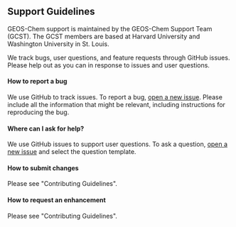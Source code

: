 ## Support Guidelines

GEOS-Chem support is maintained by the GEOS-Chem Support Team (GCST). 
The GCST members are based at Harvard University and Washington University in St. Louis.

We track bugs, user questions, and feature requests through GitHub issues. 
Please help out as you can in response to issues and user questions.


#### How to report a bug
We use GitHub to track issues. To report a bug, [open a new issue](https://github.com/geoschem/geos-chem/issues/new/choose). Please include
all the information that might be relevant, including instructions for reproducing the bug.  

#### Where can I ask for help?
We use GitHub issues to support user questions. To ask a question, [open a new issue](https://github.com/geoschem/geos-chem/issues/new/choose) and select the question template. 

#### How to submit changes
Please see "Contributing Guidelines".

#### How to request an enhancement
Please see "Contributing Guidelines".
